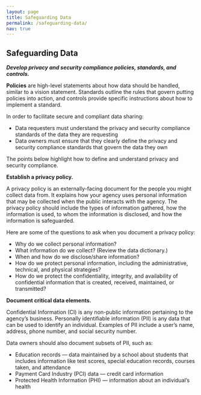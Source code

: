 ```yaml
---
layout: page
title: Safeguarding Data
permalink: /safeguarding-data/
nav: true
---
```


## Safeguarding Data 
***Develop privacy and security compliance policies, standards, and controls.***

**Policies** are high-level statements about how data should be handled, similar to a vision statement. Standards outline the rules that govern putting policies into action, and controls provide specific instructions about how to implement a standard.

In order to facilitate secure and compliant data sharing:
* Data requesters must understand the privacy and security compliance standards of the data they are requesting 
* Data owners must ensure that they clearly define the privacy and security compliance standards that govern the data they own

The points below highlight how to define and understand privacy and security compliance.

**Establish a privacy policy.**

A privacy policy is an externally-facing document for the people you might collect data from. It explains how your agency uses personal information that may be collected when the public interacts with the agency. The privacy policy should include the types of information gathered, how the information is used, to whom the information is disclosed, and how the information is safeguarded. 

Here are some of the questions to ask when you document a privacy policy: 
* Why do we collect personal information?
* What information do we collect? (Review the data dictionary.)
* When and how do we disclose/share information?
* How do we protect personal information, including the administrative, technical, and physical strategies?
* How do we protect the confidentiality, integrity, and availability of confidential information that is created, received, maintained, or transmitted?

**Document critical data elements.**

Confidential Information (CI) is any non-public information pertaining to the agency’s business. Personally identifiable information (PII) is any data that can be used to identify an individual. Examples of PII include a user’s name, address, phone number, and social security number. 

Data owners should also document subsets of PII, such as:
* Education records — data maintained by a school about students that includes information like test scores, special education records, courses taken, and attendance
* Payment Card Industry (PCI) data — credit card information
* Protected Health Information (PHI) — information about an individual’s health